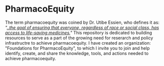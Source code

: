 # PharmacoEquity
The term pharmacoequity was coined by Dr. Utibe Essien, who defines it as: _"[..the goal of ensuring that everyone, regardless of race or social class, has access to life-saving medicines.]([url](https://www.uressien.com/))"_ This repository is dedicated to building resources to serve as a part of the growing need for reserarch and policy infrastructre to  achieve pharmacoequity.  I have created an organization: "Foundations for PharmacoEquity", to which I invite you to join and help identify, create, and share the knowledge, tools, and actions needed to achieve pharmacoequity.
 
